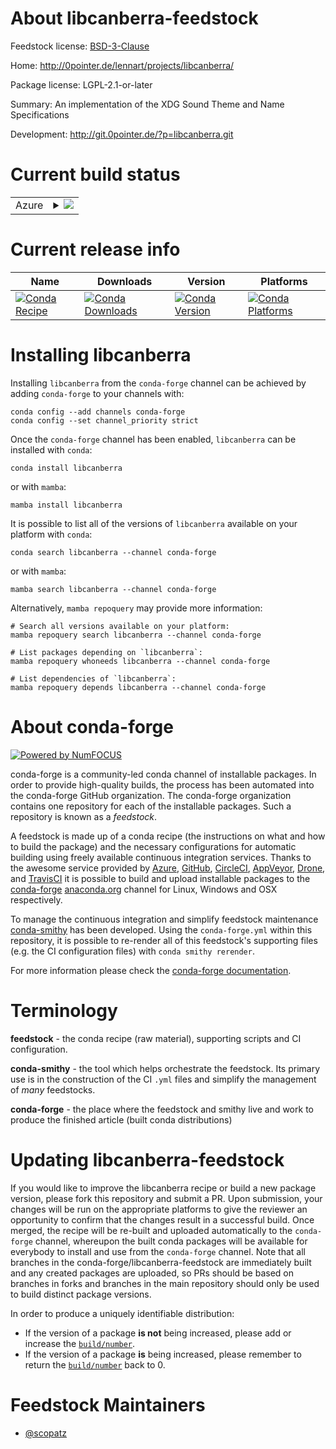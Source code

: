 About libcanberra-feedstock
===========================

Feedstock license: [BSD-3-Clause](https://github.com/conda-forge/libcanberra-feedstock/blob/main/LICENSE.txt)

Home: http://0pointer.de/lennart/projects/libcanberra/

Package license: LGPL-2.1-or-later

Summary: An implementation of the XDG Sound Theme and Name Specifications

Development: http://git.0pointer.de/?p=libcanberra.git

Current build status
====================


<table>
    
  <tr>
    <td>Azure</td>
    <td>
      <details>
        <summary>
          <a href="https://dev.azure.com/conda-forge/feedstock-builds/_build/latest?definitionId=7362&branchName=main">
            <img src="https://dev.azure.com/conda-forge/feedstock-builds/_apis/build/status/libcanberra-feedstock?branchName=main">
          </a>
        </summary>
        <table>
          <thead><tr><th>Variant</th><th>Status</th></tr></thead>
          <tbody><tr>
              <td>linux_64</td>
              <td>
                <a href="https://dev.azure.com/conda-forge/feedstock-builds/_build/latest?definitionId=7362&branchName=main">
                  <img src="https://dev.azure.com/conda-forge/feedstock-builds/_apis/build/status/libcanberra-feedstock?branchName=main&jobName=linux&configuration=linux%20linux_64_" alt="variant">
                </a>
              </td>
            </tr><tr>
              <td>linux_aarch64</td>
              <td>
                <a href="https://dev.azure.com/conda-forge/feedstock-builds/_build/latest?definitionId=7362&branchName=main">
                  <img src="https://dev.azure.com/conda-forge/feedstock-builds/_apis/build/status/libcanberra-feedstock?branchName=main&jobName=linux&configuration=linux%20linux_aarch64_" alt="variant">
                </a>
              </td>
            </tr><tr>
              <td>linux_ppc64le</td>
              <td>
                <a href="https://dev.azure.com/conda-forge/feedstock-builds/_build/latest?definitionId=7362&branchName=main">
                  <img src="https://dev.azure.com/conda-forge/feedstock-builds/_apis/build/status/libcanberra-feedstock?branchName=main&jobName=linux&configuration=linux%20linux_ppc64le_" alt="variant">
                </a>
              </td>
            </tr><tr>
              <td>osx_64</td>
              <td>
                <a href="https://dev.azure.com/conda-forge/feedstock-builds/_build/latest?definitionId=7362&branchName=main">
                  <img src="https://dev.azure.com/conda-forge/feedstock-builds/_apis/build/status/libcanberra-feedstock?branchName=main&jobName=osx&configuration=osx%20osx_64_" alt="variant">
                </a>
              </td>
            </tr><tr>
              <td>osx_arm64</td>
              <td>
                <a href="https://dev.azure.com/conda-forge/feedstock-builds/_build/latest?definitionId=7362&branchName=main">
                  <img src="https://dev.azure.com/conda-forge/feedstock-builds/_apis/build/status/libcanberra-feedstock?branchName=main&jobName=osx&configuration=osx%20osx_arm64_" alt="variant">
                </a>
              </td>
            </tr>
          </tbody>
        </table>
      </details>
    </td>
  </tr>
</table>

Current release info
====================

| Name | Downloads | Version | Platforms |
| --- | --- | --- | --- |
| [![Conda Recipe](https://img.shields.io/badge/recipe-libcanberra-green.svg)](https://anaconda.org/conda-forge/libcanberra) | [![Conda Downloads](https://img.shields.io/conda/dn/conda-forge/libcanberra.svg)](https://anaconda.org/conda-forge/libcanberra) | [![Conda Version](https://img.shields.io/conda/vn/conda-forge/libcanberra.svg)](https://anaconda.org/conda-forge/libcanberra) | [![Conda Platforms](https://img.shields.io/conda/pn/conda-forge/libcanberra.svg)](https://anaconda.org/conda-forge/libcanberra) |

Installing libcanberra
======================

Installing `libcanberra` from the `conda-forge` channel can be achieved by adding `conda-forge` to your channels with:

```
conda config --add channels conda-forge
conda config --set channel_priority strict
```

Once the `conda-forge` channel has been enabled, `libcanberra` can be installed with `conda`:

```
conda install libcanberra
```

or with `mamba`:

```
mamba install libcanberra
```

It is possible to list all of the versions of `libcanberra` available on your platform with `conda`:

```
conda search libcanberra --channel conda-forge
```

or with `mamba`:

```
mamba search libcanberra --channel conda-forge
```

Alternatively, `mamba repoquery` may provide more information:

```
# Search all versions available on your platform:
mamba repoquery search libcanberra --channel conda-forge

# List packages depending on `libcanberra`:
mamba repoquery whoneeds libcanberra --channel conda-forge

# List dependencies of `libcanberra`:
mamba repoquery depends libcanberra --channel conda-forge
```


About conda-forge
=================

[![Powered by
NumFOCUS](https://img.shields.io/badge/powered%20by-NumFOCUS-orange.svg?style=flat&colorA=E1523D&colorB=007D8A)](https://numfocus.org)

conda-forge is a community-led conda channel of installable packages.
In order to provide high-quality builds, the process has been automated into the
conda-forge GitHub organization. The conda-forge organization contains one repository
for each of the installable packages. Such a repository is known as a *feedstock*.

A feedstock is made up of a conda recipe (the instructions on what and how to build
the package) and the necessary configurations for automatic building using freely
available continuous integration services. Thanks to the awesome service provided by
[Azure](https://azure.microsoft.com/en-us/services/devops/), [GitHub](https://github.com/),
[CircleCI](https://circleci.com/), [AppVeyor](https://www.appveyor.com/),
[Drone](https://cloud.drone.io/welcome), and [TravisCI](https://travis-ci.com/)
it is possible to build and upload installable packages to the
[conda-forge](https://anaconda.org/conda-forge) [anaconda.org](https://anaconda.org/)
channel for Linux, Windows and OSX respectively.

To manage the continuous integration and simplify feedstock maintenance
[conda-smithy](https://github.com/conda-forge/conda-smithy) has been developed.
Using the ``conda-forge.yml`` within this repository, it is possible to re-render all of
this feedstock's supporting files (e.g. the CI configuration files) with ``conda smithy rerender``.

For more information please check the [conda-forge documentation](https://conda-forge.org/docs/).

Terminology
===========

**feedstock** - the conda recipe (raw material), supporting scripts and CI configuration.

**conda-smithy** - the tool which helps orchestrate the feedstock.
                   Its primary use is in the construction of the CI ``.yml`` files
                   and simplify the management of *many* feedstocks.

**conda-forge** - the place where the feedstock and smithy live and work to
                  produce the finished article (built conda distributions)


Updating libcanberra-feedstock
==============================

If you would like to improve the libcanberra recipe or build a new
package version, please fork this repository and submit a PR. Upon submission,
your changes will be run on the appropriate platforms to give the reviewer an
opportunity to confirm that the changes result in a successful build. Once
merged, the recipe will be re-built and uploaded automatically to the
`conda-forge` channel, whereupon the built conda packages will be available for
everybody to install and use from the `conda-forge` channel.
Note that all branches in the conda-forge/libcanberra-feedstock are
immediately built and any created packages are uploaded, so PRs should be based
on branches in forks and branches in the main repository should only be used to
build distinct package versions.

In order to produce a uniquely identifiable distribution:
 * If the version of a package **is not** being increased, please add or increase
   the [``build/number``](https://docs.conda.io/projects/conda-build/en/latest/resources/define-metadata.html#build-number-and-string).
 * If the version of a package **is** being increased, please remember to return
   the [``build/number``](https://docs.conda.io/projects/conda-build/en/latest/resources/define-metadata.html#build-number-and-string)
   back to 0.

Feedstock Maintainers
=====================

* [@scopatz](https://github.com/scopatz/)

